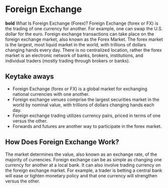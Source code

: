 
# Foreign Exchange


**bold** What Is Foreign Exchange (Forex)?
Foreign Exchange (forex or FX) is the trading of one currency for another. 
For example, one can swap the U.S. dollar for the euro. Foreign exchange transactions can take place on the foreign exchange market, also known as the Forex Market.
The forex market is the largest, most liquid market in the world, with trillions of dollars changing hands every day.
There is no centralized location, rather the forex market is an electronic network of banks, brokers, institutions, and individual traders (mostly trading through brokers or banks).

## Keytake aways

- Foreign Exchange (forex or FX) is a global market for exchanging national currencies with one another.
- Foreign exchange venues comprise the largest securities market in the world by nominal value, with trillions of dollars changing hands each day.
- Foreign exchange trading utilizes currency pairs, priced in terms of one versus the other.
- Forwards and futures are another way to participate in the forex market.

## How Does Foreign Exchange Work?

The market determines the value, also known as an exchange rate, of the majority of currencies. 
Foreign exchange can be as simple as changing one currency for another at a local bank.
It can also involve trading currency on the foreign exchange market.
For example, a trader is betting a central bank will ease or tighten monetary policy and that one currency will strengthen versus the other.
